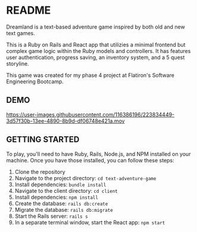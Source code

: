 # README

Dreamland is a text-based adventure game inspired by both old and new text games.

This is a Ruby on Rails and React app that utilizies a minimal frontend but complex game logic within the Ruby models and controllers. It has features user authentication, progress saving, an inventory system, and a 5 quest storyline. 

This game was created for my phase 4 project at Flatiron's Software Engineering Bootcamp.

## DEMO

https://user-images.githubusercontent.com/116386196/223834449-3d57f30b-13ee-4890-8b9d-df06748e421a.mov


## GETTING STARTED

To play, you'll need to have Ruby, Rails, Node.js, and NPM installed on your machine. Once you have those installed, you can follow these steps:

1. Clone the repository
2. Navigate to the project directory: `cd text-adventure-game`
3. Install dependencies: `bundle install`
4. Navigate to the client directory: `cd client`
5. Install dependencies: `npm install`
6. Create the database: `rails db:create`
7. Migrate the database: `rails db:migrate`
8. Start the Rails server: `rails s`
9. In a separate terminal window, start the React app: `npm start`
